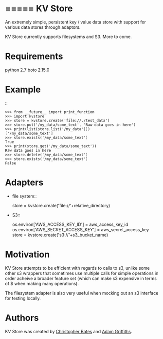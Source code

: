 =====
KV Store
=====

An extremely simple, persistent key / value data store with support for various data stores through adaptors.

KV Store currently supports filesystems and S3.  More to come.


Requirements
============

python 2.7
boto 2.15.0


Example
=======

::

    >>> from __future__ import print_function
    >>> import kvstore
    >>> store = kvstore.create('file://./test_data')
    >>> store.put('/my_data/some_text', 'Raw data goes in here')
    >>> print(list(store.list('/my_data')))
    ['/my_data/some_text']
    >>> store.exists('/my_data/some_text')
    True
    >>> print(store.get('/my_data/some_text'))
    Raw data goes in here
    >>> store.delete('/my_data/some_text')
    >>> store.exists('/my_data/some_text')
    False


Adapters
========

* file system::

   store = kvstore.create('file://'+relative_directory)

* S3::

    os.environ['AWS_ACCESS_KEY_ID'] = aws_access_key_id
    os.environ['AWS_SECRET_ACCESS_KEY'] = aws_secret_access_key
    store = kvstore.create('s3://'+s3_bucket_name)



Motivation
==========

KV Store attempts to be efficient with regards to calls to s3, unlike some other s3 wrappers that sometimes use multiple calls for simple operations in order acheive a broader feature set (which can make s3 expensive in terms of $ when making many operations).

The filesystem adapter is also very useful when mocking out an s3 interface for testing locally.

Authors
=======

KV Store was created by [Christopher Bates](https://github.com/chrsbats) and [Adam Griffiths](https://github.com/adamlwgriffiths).

